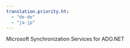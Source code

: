 ```yaml
---
translation.priority.ht: 
  - "de-de"
  - "ja-jp"
---
```

Microsoft Synchronization Services for ADO.NET